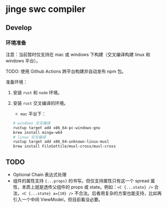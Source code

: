 # jinge swc compiler

## Develop

### 环境准备

注意：当前暂时仅支持在 mac 或 windows 下构建（交叉编译构建 linux 和 windows 平台）。

TODO: 使用 Github Actions 跨平台构建并自动发布 npm 包。

准备环境：

1. 安装 `rust` 和 `node` 环境。
2. 安装 `rust` 交叉编译的环境。

   - `mac` 平台下：

   ```bash
   # windows 交叉编译
   rustup target add x86_64-pc-windows-gnu
   brew install mingw-w64
   # linux 交叉编译
   rustup target add x86_64-unknown-linux-musl
   brew install FiloSottile/musl-cross/musl-cross
   ```

## TODO

- Optional Chain 表达式处理
- 组件的属性支持 `{...props}` 的书写。但仅支持属性只有这一个 spread 属性，本质上就是透传父组件的 props 或 state。例如：`<C {...state} />` 合法，`<C {...state} a={10} />` 不合法。后者用复杂的方案也能支持，比如再引入一个中间 ViewModel，但目前看没必要。
